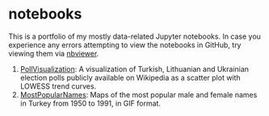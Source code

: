 # notebooks
This is a portfolio of my mostly data-related Jupyter notebooks. In case you experience any errors attempting to view the notebooks in GitHub, try viewing them via [nbviewer](https://nbviewer.jupyter.org/).

1. [PollVisualization](PollVisualization.ipynb): A visualization of Turkish, Lithuanian and Ukrainian election polls publicly available on Wikipedia as a scatter plot with LOWESS trend curves.
2. [MostPopularNames](MostPopularNames.ipynb): Maps of the most popular male and female names in Turkey from 1950 to 1991, in GIF format.
